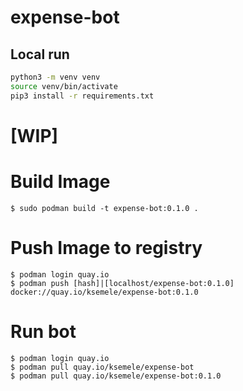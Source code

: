 # expense-bot

## Local run

```bash
python3 -m venv venv
source venv/bin/activate
pip3 install -r requirements.txt
```

# [WIP]

# Build Image
```
$ sudo podman build -t expense-bot:0.1.0 .
```
# Push Image to registry
```
$ podman login quay.io
$ podman push [hash]|[localhost/expense-bot:0.1.0] docker://quay.io/ksemele/expense-bot:0.1.0
```
# Run bot
```
$ podman login quay.io
$ podman pull quay.io/ksemele/expense-bot
$ podman pull quay.io/ksemele/expense-bot:0.1.0
```
